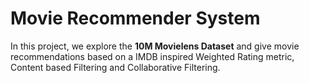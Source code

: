 # Movie Recommender System

In this project, we explore the **10M Movielens Dataset** and give movie recommendations based on a IMDB inspired Weighted Rating metric, Content based Filtering and Collaborative Filtering. 
